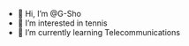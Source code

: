 - 👋 Hi, I’m @G-Sho
- 👀 I’m interested in tennis
- 🌱 I’m currently learning Telecommunications

<!---
G-Sho/G-Sho is a ✨ special ✨ repository because its `README.md` (this file) appears on your GitHub profile.
You can click the Preview link to take a look at your changes.
--->
